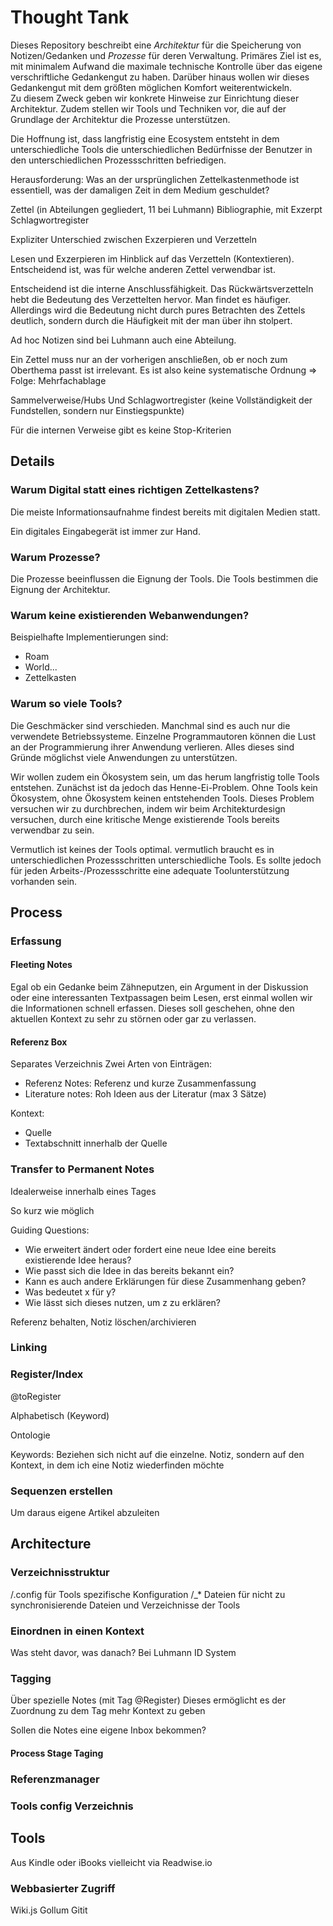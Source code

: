 # Thought Tank

Dieses Repository beschreibt eine _Architektur_ für die Speicherung von Notizen/Gedanken und _Prozesse_ für deren Verwaltung.
Primäres Ziel ist es, mit minimalem Aufwand die maximale technische Kontrolle über das eigene verschriftliche Gedankengut zu haben.
Darüber hinaus wollen wir dieses Gedankengut mit dem größten möglichen Komfort weiterentwickeln.  
Zu diesem Zweck geben wir konkrete Hinweise zur Einrichtung dieser Architektur.
Zudem stellen wir Tools und Techniken vor, die auf der Grundlage der Architektur die Prozesse unterstützen.

Die Hoffnung ist, dass langfristig eine Ecosystem entsteht in dem unterschiedliche Tools die unterschiedlichen Bedürfnisse der Benutzer in den unterschiedlichen Prozessschritten befriedigen.

Herausforderung: Was an der ursprünglichen Zettelkastenmethode ist essentiell, was der damaligen Zeit in dem Medium geschuldet?

Zettel (in Abteilungen gegliedert, 11 bei Luhmann)
Bibliographie, mit Exzerpt
Schlagwortregister

Expliziter Unterschied zwischen Exzerpieren und Verzetteln

Lesen und Exzerpieren im Hinblick auf das Verzetteln (Kontextieren). Entscheidend ist, was für welche anderen Zettel verwendbar ist.

Entscheidend ist die interne Anschlussfähigkeit. Das Rückwärtsverzetteln hebt die Bedeutung des Verzettelten hervor. Man findet es häufiger. Allerdings wird die Bedeutung nicht durch pures Betrachten des Zettels deutlich, sondern durch die Häufigkeit mit der man über ihn stolpert.

Ad hoc Notizen sind bei Luhmann auch eine Abteilung.

Ein Zettel muss nur an der vorherigen anschließen, ob er noch zum Oberthema passt ist irrelevant. Es ist also keine systematische Ordnung => Folge: Mehrfachablage

 Sammelverweise/Hubs
 Und Schlagwortregister (keine Vollständigkeit der Fundstellen, sondern nur Einstiegspunkte) 

Für die internen Verweise gibt es keine Stop-Kriterien

## Details

### Warum Digital statt eines richtigen Zettelkastens?

Die meiste Informationsaufnahme findest bereits mit digitalen Medien statt.

Ein digitales Eingabegerät ist immer zur Hand.

### Warum Prozesse?

Die Prozesse beeinflussen die Eignung der Tools. 
Die Tools bestimmen die Eignung der Architektur.

### Warum keine existierenden Webanwendungen?
Beispielhafte Implementierungen sind:
- Roam
- World...
- Zettelkasten

### Warum so viele Tools?

Die Geschmäcker sind verschieden. 
Manchmal sind es auch nur die verwendete Betriebssysteme.
Einzelne Programmautoren können die Lust an der Programmierung ihrer Anwendung verlieren.
Alles dieses sind Gründe möglichst viele Anwendungen zu unterstützen.

Wir wollen zudem ein Ökosystem sein, um das herum langfristig tolle Tools entstehen.
Zunächst ist da jedoch das Henne-Ei-Problem.
Ohne Tools kein Ökosystem, ohne Ökosystem keinen entstehenden Tools.
Dieses Problem versuchen wir zu durchbrechen, indem wir beim Architekturdesign versuchen, durch eine kritische Menge existierende Tools bereits verwendbar zu sein.

Vermutlich ist keines der Tools optimal.
vermutlich braucht es in unterschiedlichen Prozessschritten unterschiedliche Tools.
Es sollte jedoch für jeden Arbeits-/Prozessschritte eine adequate Toolunterstützung vorhanden sein.

## Process

### Erfassung

#### Fleeting Notes

Egal ob ein Gedanke beim Zähneputzen, ein Argument in der Diskussion oder eine interessanten Textpassagen beim Lesen, erst einmal wollen wir die Informationen schnell erfassen.
Dieses soll geschehen, ohne den aktuellen Kontext zu sehr zu störnen oder gar zu verlassen.

#### Referenz Box
Separates Verzeichnis
Zwei Arten von Einträgen:
- Referenz Notes: Referenz und kurze Zusammenfassung
- Literature notes: Roh Ideen aus der Literatur (max 3 Sätze)

Kontext:
- Quelle
- Textabschnitt innerhalb der Quelle

### Transfer to Permanent Notes

Idealerweise innerhalb eines Tages

So kurz wie möglich

Guiding Questions:
- Wie erweitert ändert oder fordert eine neue Idee eine bereits existierende Idee heraus?
- Wie passt sich die Idee in das bereits bekannt ein?
- Kann es auch andere Erklärungen für diese Zusammenhang geben?
- Was bedeutet x für y?
- Wie lässt sich dieses nutzen, um z zu erklären?

Referenz behalten, Notiz löschen/archivieren

### Linking

### Register/Index

@toRegister

Alphabetisch (Keyword)

Ontologie

Keywords: Beziehen sich nicht auf die einzelne. Notiz, sondern auf den Kontext, in dem ich eine Notiz wiederfinden möchte

### Sequenzen erstellen

Um daraus eigene Artikel abzuleiten




## Architecture
### Verzeichnisstruktur
/.config für Tools spezifische Konfiguration
/_* Dateien für nicht zu synchronisierende Dateien und Verzeichnisse der Tools

### Einordnen in einen Kontext
Was steht davor, was danach?
Bei Luhmann ID System
### Tagging
Über spezielle Notes (mit Tag @Register)
Dieses ermöglicht es der Zuordnung zu dem Tag mehr Kontext zu geben

Sollen die Notes eine eigene Inbox bekommen?

#### Process Stage Taging


### Referenzmanager


### Tools config Verzeichnis 

## Tools

Aus Kindle oder iBooks vielleicht via Readwise.io

### Webbasierter Zugriff
Wiki.js
Gollum
Gitit
